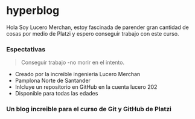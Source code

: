 # hyperblog

Hola Soy Lucero Merchan, estoy fascinada de parender gran cantidad de cosas por medio de Platzi y espero conseguir trabajo con este curso. 
### Espectativas 
>Conseguir trabajo
>-no morir en el intento.

* Creado por la increible ingenieria Lucero Merchan 
* Pamplona Norte de Santander 
* Inlcluye un repositorio en GitHub en la cuenta lucero 202
* Disponible para todas las edades

### Un blog increible para el curso de Git y GitHub de Platzi